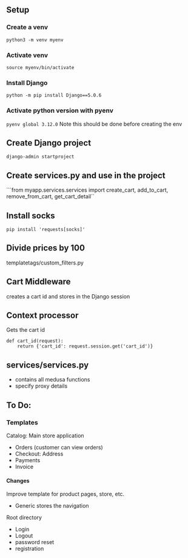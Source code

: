 ## Setup
### Create a venv
```python3 -m venv myenv```

### Activate venv
```source myenv/bin/activate```

### Install Django
```python -m pip install Django==5.0.6```

### Activate python version with pyenv
```pyenv global 3.12.0```
Note this should be done before creating the env

## Create Django project
```django-admin startproject```

## Create services.py and use in the project
```from myapp.services.services import create_cart, add_to_cart, remove_from_cart, get_cart_detail``

## Install socks
```pip install 'requests[socks]'```

## Divide prices by 100
templatetags/custom_filters.py

## Cart Middleware
creates a cart id and stores in the Django session

## Context processor
Gets the cart id
```
def cart_id(request):
    return {'cart_id': request.session.get('cart_id')}
```
## services/services.py
- contains all medusa functions
- specify proxy details

## To Do:
### Templates
Catalog: Main store application
- Orders (customer can view orders)
- Checkout: Address
- Payments
- Invoice

#### Changes
Improve template for product pages, store, etc.
- Generic stores the navigation

Root directory
- Login
- Logout
- password reset
- registration